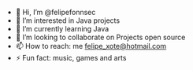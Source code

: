 - 👋 Hi, I’m @felipefonnsec
- 👀 I’m interested in Java projects
- 🌱 I’m currently learning Java
- 💞️ I’m looking to collaborate on Projects open source
- 📫 How to reach: me felipe_xote@hotmail.com
- ⚡ Fun fact: music, games and arts

<!---
felipefonnsec/felipefonnsec is a ✨ special ✨ repository because its `README.md` (this file) appears on your GitHub profile.
You can click the Preview link to take a look at your changes.
--->

